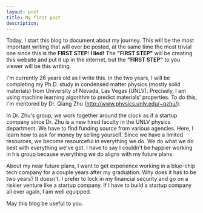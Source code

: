 ```yaml
---
layout: post
title: My first post
description:
---
```


Today, I start this blog to document about my journey. This will be the most important writing that will ever be posted, at the same time the most trivial one since this is the **FIRST STEP**! **I lied!** The **"FIRST STEP"** will be creating this website and put it up in the internet, but the **"FIRST STEP"** to you viewer will be this writing.

I'm currently 26 years old as I write this. In the two years, I will be completing my Ph.D. study in condensed matter physics (mostly solid materials) from University of Nevada, Las Vegas (UNLV). Precisely, I am using machine learning algorithm to predict materials' properties. To do this, I'm mentored by Dr. Qiang Zhu (http://www.physics.unlv.edu/~qzhu/).

In Dr. Zhu's group, we work together around the clock as if a startup company since Dr. Zhu is a new hired faculty in the UNLV physics department. We have to find funding source from various agencies. Here, I learn how to ask for money by selling yourself. Since we have a limited resources, we become resourceful in everything we do. We do what we do best with everything we've got. I have to say I couldn't be happier working in his group because everything we do aligns with my future plans.

About my near future plans, I want to get experience working in a blue-chip tech company for a couple years after my graduation. Why does it has to be two years? It doesn't. I prefer to lock in my financial security and go on a riskier venture like a startup company. If I have to build a startup company all over again, I am well equipped.

May this blog be useful to you.
